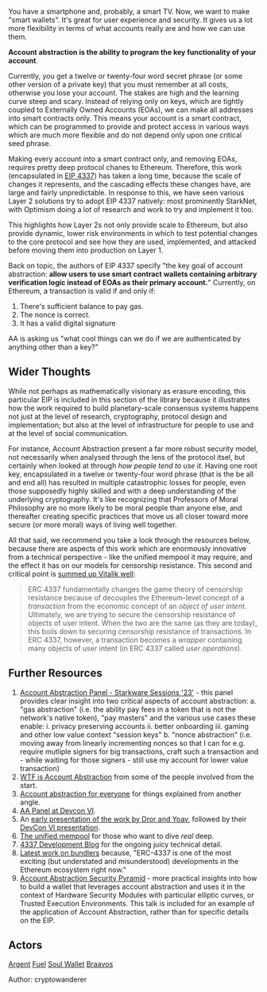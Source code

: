 You have a smartphone and, probably, a smart TV. Now, we want to make "smart wallets". It's great for user experience and security. It gives us a lot more flexibility in terms of what accounts really are and how we can use them.

**Account abstraction is the ability to program the key functionality of your account**.

Currently, you get a twelve or twenty-four word secret phrase (or some other version of a private key) that you must remember at all costs, otherwise you lose your account. The stakes are high and the learning curve steep and scary. Instead of relying only on keys, which are tightly coupled to Externally Owned Accounts (EOAs), we can make all addresses into smart contracts only. This means your account is a smart contract, which can be programmed to provide and protect access in various ways which are much more flexible and do not depend only upon one critical seed phrase.

Making every account into a smart contract only, and removing EOAs, requires pretty deep protocol chanes to Ethereum. Therefore, this work (encapsulated in [EIP 4337](https://ethereum-magicians.org/t/erc-4337-account-abstraction-via-entry-point-contract-specification/7160)) has taken a long time, because the scale of changes it represents, and the cascading effects these changes have, are large and fairly unpredictable. In response to this, we have seen various Layer 2 solutions try to adopt EIP 4337 natively: most prominently StarkNet, with Optimism doing a lot of research and work to try and implement it too.

This highlights how Layer 2s not only provide scale to Ethereum, but also provide dynamic, lower risk environments in which to test potential changes to the core protocol and see how they are used, implemented, and attacked before moving them into production on Layer 1.

Back on topic, the authors of EIP 4337 specify "the key goal of account abstraction: **allow users to use smart contract wallets containing arbitrary verification logic instead of EOAs as their primary account.**" Currently, on Ethereum, a transaction is valid if and only if:

1. There's sufficient balance to pay gas.  
2. The nonce is correct.  
3. It has a valid digital signature

AA is asking us "what cool things can we do if we are authenticated by anything other than a key?"

## Wider Thoughts

While not perhaps as mathematically visionary as erasure encoding, this particular EIP is included in this section of the library because it illustrates how the work required to build planetary-scale consensus systems happens not just at the level of research, cryptography, protocol design and implementation; but also at the level of infrastructure for people to use and at the level of social communication. 

For instance, Account Abstraction present a far more robust security model, not necessarily when analysed through the lens of the protocol itsel, but certainly when looked at through *how people tend to use it*. Having one root key, encapsulated in a twelve or twenty-four word phrase (that is the be all and end all) has resulted in multiple catastrophic losses for people, even those supposedly highly skilled and with a deep understanding of the underlying cryptography. It's like recognizing that Professors of Moral Philosophy are no more likely to be moral people than anyone else, and thereafter creating specific practices that move us all closer toward more secure (or more moral) ways of living well together.

All that said, we recommend you take a look through the resources below, because there are aspects of this work which are enormously innovative from a technical perspective - like the unified mempool it may require, and the effect it has on our models for censorship resistance. This second and critical point is [summed up Vitalik well](https://notes.ethereum.org/@vbuterin/pbs_censorship_resistance):

> ERC 4337 fundamentally changes the game theory of censorship resistance because of decouples the Ethereum-level concept of a _transaction_ from the economic concept of an _object of user intent_. Ultimately, we are trying to secure the censorship resistance of objects of user intent. When the two are the same (as they are today), this boils down to securing censorship resistance of transactions. In ERC 4337, however, a transaction becomes a _wrapper_ containing many objects of user intent (in ERC 4337 called _user operations_).

## Further Resources

1. [Account Abstraction Panel - Starkware Sessions '23'](https://www.youtube.com/watch?v=g7_4KxgARvI) - this panel provides clear insight into two critical aspects of account abstraction: 
		a. "gas abstraction" (i.e. the ability pay fees in a token that is not the network's native token), "pay masters" and the various use cases these enable:
		 i. privacy preserving accounts
		 ii. better onboarding
		 iii. gaming and other low value context "session keys"
		b. "nonce abstraction" (i.e. moving away from linearly incrementing nonces so that I can for e.g. require mutliple signers for big transactions, craft such a transaction and - while waiting for those signers - still use my account for lower value transaction)
2. [WTF is Account Abstraction](https://www.argent.xyz/blog/wtf-is-account-abstraction/) from some of the people involved from the start.
5. [Account abstraction for everyone](https://camiinthisthang.substack.com/p/account-abstraction-for-everyone) for things explained from another angle.
6. [AA Panel at Devcon VI](https://www.youtube.com/watch?v=WsZBymiyT-8).
7. An [early presentation of the work by Dror and Yoav](https://docs.google.com/presentation/d/1MN9V8mVTL3eIJfxqVCoOgc7UZje38ELijjOX5TZqJT0/edit#slide=id.p), followed by their [DevCon VI presentation](https://docs.google.com/presentation/d/1oBU9XhMPAMADw5I0G7AChE_NhanA0tKAlq7EtaLHkZU/edit#slide=id.p).
8. [The unified mempool](https://notes.ethereum.org/@yoav/unified-erc-4337-mempool) for those who want to dive *real* deep.
9. [4337 Development Blog](https://hackmd.io/@erc4337) for the ongoing juicy technical detail.
10. [Latest work on bundlers](https://twitter.com/johnrising_/status/1610801588783943681) because, "ERC-4337 is one of the most exciting (but understated and misunderstood) developments in the Ethereum ecosystem right now."
11. [Account Abstraction Security Pyramid](https://www.youtube.com/watch?v=FrxAdJYhSY8) - more practical insights into how to build a wallet that leverages account abstraction and uses it in the context of Hardware Security Modules with particular elliptic curves, or Trusted Execution Environments. This talk is included for an example of the application of Account Abstraction, rather than for specific details on the EIP.

## Actors

[Argent](https://www.argent.xyz/argent-x/)
[Fuel](https://www.fuel.network/)
[Soul Wallet](https://github.com/proofofsoulprotocol/soul-wallet-contract/blob/main/contracts/SmartWallet.sol)
[Braavos](https://braavos.app/)

Author: cryptowanderer